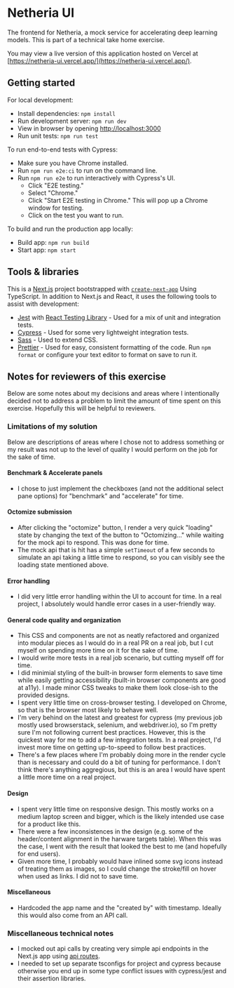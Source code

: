 # Netheria UI

The frontend for Netheria, a mock service for accelerating deep learning models.
This is part of a technical take home exercise.

You may view a live version of this application hosted on Vercel at
[https://netheria-ui.vercel.app/](https://netheria-ui.vercel.app/).

## Getting started

For local development:

- Install dependencies: `npm install`
- Run development server: `npm run dev`
- View in browser by opening [http://localhost:3000](http://localhost:3000)
- Run unit tests: `npm run test`

To run end-to-end tests with Cypress:

- Make sure you have Chrome installed.
- Run `npm run e2e:ci` to run on the command line.
- Run `npm run e2e` to run interactively with Cypress's UI.
  - Click "E2E testing."
  - Select "Chrome."
  - Click "Start E2E testing in Chrome." This will pop up a Chrome window for
    testing.
  - Click on the test you want to run.

To build and run the production app locally:

- Build app: `npm run build`
- Start app: `npm start`

## Tools & libraries

This is a [Next.js](https://nextjs.org/) project bootstrapped with
[`create-next-app`](https://github.com/vercel/next.js/tree/canary/packages/create-next-app)
Using TypeScript. In addition to Next.js and React, it uses the following tools
to assist with development:

- [Jest](https://jestjs.io/) with
  [React Testing Library](https://testing-library.com/docs/react-testing-library/intro/) -
  Used for a mix of unit and integration tests.
- [Cypress](https://www.cypress.io/) - Used for some very lightweight
  integration tests.
- [Sass](https://sass-lang.com/) - Used to extend CSS.
- [Prettier](https://prettier.io/) - Used for easy, consistent formatting of the
  code. Run `npm format` or configure your text editor to format on save to run
  it.

## Notes for reviewers of this exercise

Below are some notes about my decisions and areas where I intentionally decided
not to address a problem to limit the amount of time spent on this exercise.
Hopefully this will be helpful to reviewers.

### Limitations of my solution

Below are descriptions of areas where I chose not to address something or my
result was not up to the level of quality I would perform on the job for the
sake of time.

#### Benchmark & Accelerate panels

- I chose to just implement the checkboxes (and not the additional select pane
  options) for "benchmark" and "accelerate" for time.

#### Octomize submission

- After clicking the "octomize" button, I render a very quick "loading" state by
  changing the text of the button to "Octomizing..." while waiting for the mock
  api to respond. This was done for time.
- The mock api that is hit has a simple `setTimeout` of a few seconds to
  simulate an api taking a little time to respond, so you can visibly see the
  loading state mentioned above.

#### Error handling

- I did very little error handling within the UI to account for time. In a real
  project, I absolutely would handle error cases in a user-friendly way.

#### General code quality and organization

- This CSS and components are not as neatly refactored and organized into
  modular pieces as I would do in a real PR on a real job, but I cut myself on
  spending more time on it for the sake of time.
- I would write more tests in a real job scenario, but cutting myself off for
  time.
- I did minimial styling of the built-in browser form elements to save time
  while easily getting accessibility (built-in browser components are good at
  a11y). I made minor CSS tweaks to make them look close-ish to the provided
  designs.
- I spent very little time on cross-browser testing. I developed on Chrome, so
  that is the browser most likely to behave well.
- I'm very behind on the latest and greatest for cypress (my previous job mostly
  used browserstack, selenium, and webdriver.io), so I'm pretty sure I'm not
  following current best practices. However, this is the quickest way for me to
  add a few integration tests. In a real project, I'd invest more time on
  getting up-to-speed to follow best practices.
- There's a few places where I'm probably doing more in the render cycle than is
  necessary and could do a bit of tuning for performance. I don't think there's
  anything aggregious, but this is an area I would have spent a little more time
  on a real project.

#### Design

- I spent very little time on responsive design. This mostly works on a medium
  laptop screen and bigger, which is the likely intended use case for a product
  like this.
- There were a few inconsistences in the design (e.g. some of the header/content
  alignment in the harware targets table). When this was the case, I went with
  the result that looked the best to me (and hopefully for end users).
- Given more time, I probably would have inlined some svg icons instead of
  treating them as images, so I could change the stroke/fill on hover when used
  as links. I did not to save time.

#### Miscellaneous

- Hardcoded the app name and the "created by" with timestamp. Ideally this would
  also come from an API call.

### Miscellaneous technical notes

- I mocked out api calls by creating very simple api endpoints in the Next.js
  app using [api routes](https://nextjs.org/docs/api-routes/introduction).
- I needed to set up separate tsconfigs for project and cypress because
  otherwise you end up in some type conflict issues with cypress/jest and their
  assertion libraries.
